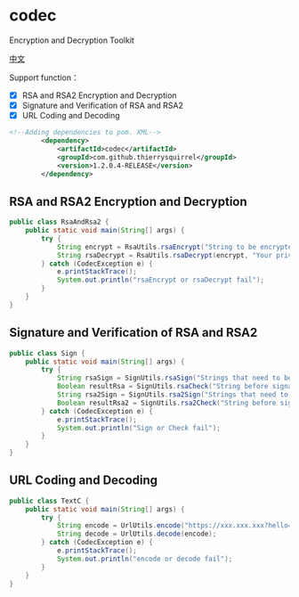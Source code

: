 #   codec

Encryption and Decryption Toolkit

[中文](./README_zh_CN.md)  

Support function：
- [x] RSA and RSA2 Encryption and Decryption
- [x] Signature and Verification of RSA and RSA2
- [x] URL Coding and Decoding

```xml
<!--Adding dependencies to pom. XML-->
        <dependency>
            <artifactId>codec</artifactId>
            <groupId>com.github.thierrysquirrel</groupId>
            <version>1.2.0.4-RELEASE</version>
        </dependency>
```

##  RSA and RSA2 Encryption and Decryption

```java
public class RsaAndRsa2 {
	public static void main(String[] args) {
		try {
			String encrypt = RsaUtils.rsaEncrypt("String to be encrypted", "Your publicKey RSA or RSA2");
			String rsaDecrypt = RsaUtils.rsaDecrypt(encrypt, "Your privateKey RSA or RSA2");
		} catch (CodecException e) {
			e.printStackTrace();
			System.out.println("rsaEncrypt or rsaDecrypt fail");
		}
	}
}
```

##  Signature and Verification of RSA and RSA2

```java
public class Sign {
	public static void main(String[] args) {
		try {
			String rsaSign = SignUtils.rsaSign("Strings that need to be signed", "Your privateKey RSA");
			Boolean resultRsa = SignUtils.rsaCheck("String before signature", "Your publicKey RSA", rsaSign);
			String rsa2Sign = SignUtils.rsa2Sign("Strings that need to be signed", "Your privateKey RSA2");
			Boolean resultRsa2 = SignUtils.rsa2Check("String before signature", "Your publicKey RSA2", rsa2Sign);
		} catch (CodecException e) {
			e.printStackTrace();
			System.out.println("Sign or Check fail");
		}
	}
}
```

##  URL Coding and Decoding

```java
public class TextC {
	public static void main(String[] args) {
		try {
			String encode = UrlUtils.encode("https://xxx.xxx.xxx?hello=world&this=encode");
			String decode = UrlUtils.decode(encode);
		} catch (CodecException e) {
			e.printStackTrace();
			System.out.println("encode or decode fail");
		}
	}
}
```
